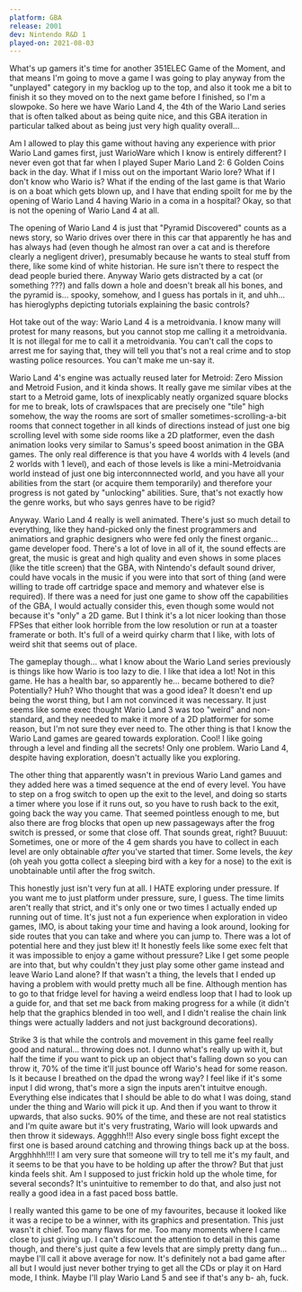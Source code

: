 ```yaml
---
platform: GBA
release: 2001
dev: Nintendo R&D 1
played-on: 2021-08-03
---
```


What's up gamers it's time for another 351ELEC Game of the Moment, and that means I'm going to move a game I was going to play anyway from the "unplayed" category in my backlog up to the top, and also it took me a bit to finish it so they moved on to the next game before I finished, so I'm a slowpoke. So here we have Wario Land 4, the 4th of the Wario Land series that is often talked about as being quite nice, and this GBA iteration in particular talked about as being just very high quality overall…
 
Am I allowed to play this game without having any experience with prior Wario Land games first, just WarioWare which I know is entirely different? I never even got that far when I played Super Mario Land 2: 6 Golden Coins back in the day. What if I miss out on the important Wario lore? What if I don't know who Wario is? What if the ending of the last game is that Wario is on a boat which gets blown up, and I have that ending spoilt for me by the opening of Wario Land 4 having Wario in a coma in a hospital? Okay, so that is not the opening of Wario Land 4 at all.

The opening of Wario Land 4 is just that "Pyramid Discovered" counts as a news story, so Wario drives over there in this car that apparently he has and has always had (even though he almost ran over a cat and is therefore clearly a negligent driver), presumably because he wants to steal stuff from there, like some kind of white historian. He sure isn't there to respect the dead people buried there. Anyway Wario gets distracted by a cat (or something ???) and falls down a hole and doesn't break all his bones, and the pyramid is… spooky, somehow, and I guess has portals in it, and uhh… has hieroglyphs depicting tutorials explaining the basic controls?

Hot take out of the way: Wario Land 4 is a metroidvania. I know many will protest for many reasons, but you cannot stop me calling it a metroidvania. It is not illegal for me to call it a metroidvania. You can't call the cops to arrest me for saying that, they will tell you that's not a real crime and to stop wasting police resources. You can't make me un-say it.

Wario Land 4's engine was actually reused later for Metroid: Zero Mission and Metroid Fusion, and it kinda shows. It really gave me similar vibes at the start to a Metroid game, lots of inexplicably neatly organized square blocks for me to break, lots of crawlspaces that are precisely one "tile" high somehow, the way the rooms are sort of smaller sometimes-scrolling-a-bit rooms that connect together in all kinds of directions instead of just one big scrolling level with some side rooms like a 2D platformer, even the dash animation looks very similar to Samus's speed boost animation in the GBA games. The only real difference is that you have 4 worlds with 4 levels (and 2 worlds with 1 level), and each of those levels is like a mini-Metroidvania world instead of just one big interconnnected world, and you have all your abilities from the start (or acquire them temporarily) and therefore your progress is not gated by "unlocking" abilities. Sure, that's not exactly how the genre works, but who says genres have to be rigid?

Anyway. Wario Land 4 really is well animated. There's just so much detail to everything, like they hand-picked only the finest programmers and animatiors and graphic designers who were fed only the finest organic… game developer food. There's a lot of love in all of it, the sound effects are great, the music is great and high quality and even shows in some places (like the title screen) that the GBA, with Nintendo's default sound driver, could have vocals in the music if you were into that sort of thing (and were willing to trade off cartridge space and memory and whatever else is required). If there was a need for just one game to show off the capabilities of the GBA, I would actually consider this, even though some would not because it's "only" a 2D game. But I think it's a lot nicer looking than those FPSes that either look horrible from the low resolution or run at a toaster framerate or both. It's full of a weird quirky charm that I like, with lots of weird shit that seems out of place.

The gameplay though… what I know about the Wario Land series previously is things like how Wario is too lazy to die. I like that idea a lot! Not in this game. He has a health bar, so apparently he… became bothered to die? Potentially? Huh? Who thought that was a good idea? It doesn't end up being the worst thing, but I am not convinced it was necessary. It just seems like some exec thought Wario Land 3 was too "weird" and non-standard, and they needed to make it more of a 2D platformer for some reason, but I'm not sure they ever need to. The other thing is that I know the Wario Land games are geared towards exploration. Cool! I like going through a level and finding all the secrets! Only one problem. Wario Land 4, despite having exploration, doesn't actually like you exploring.

The other thing that apparently wasn't in previous Wario Land games and they added here was a timed sequence at the end of every level. You have to step on a frog switch to open up the exit to the level, and doing so starts a timer where you lose if it runs out, so you have to rush back to the exit, going back the way you came. That seemed pointless enough to me, but also there are frog blocks that open up new passageways after the frog switch is pressed, or some that close off. That sounds great, right? Buuuut: Sometimes, one or more of the 4 gem shards you have to collect in each level are only obtainable _after_ you've started that timer. Some levels, the _key_ (oh yeah you gotta collect a sleeping bird with a key for a nose) to the exit is unobtainable until after the frog switch.

This honestly just isn't very fun at all. I HATE exploring under pressure. If you want me to just platform under pressure, sure, I guess. The time limits aren't really that strict, and it's only one or two times I actually ended up running out of time. It's just not a fun experience when exploration in video games, IMO, is about taking your time and having a look around, looking for side routes that you can take and where you can jump to. There was a lot of potential here and they just blew it! It honestly feels like some exec felt that it was impossible to enjoy a game without pressure? Like I get some people are into that, but why couldn't they just play some other game instead and leave Wario Land alone? If that wasn't a thing, the levels that I ended up having a problem with would pretty much all be fine. Although mention has to go to that fridge level for having a weird endless loop that I had to look up a guide for, and that set me back from making progress for a while (it didn't help that the graphics blended in too well, and I didn't realise the chain link things were actually ladders and not just background decorations).

Strike 3 is that while the controls and movement in this game feel really good and natural… throwing does not. I dunno what's really up with it, but half the time if you want to pick up an object that's falling down so you can throw it, 70% of the time it'll just bounce off Wario's head for some reason. Is it because I breathed on the dpad the wrong way? I feel like if it's some input I did wrong, that's more a sign the inputs aren't intuitve enough. Everything else indicates that I should be able to do what I was doing, stand under the thing and Wario will pick it up. And then if you want to throw it upwards, that also sucks. 90% of the time, and these are not real statistics and I'm quite aware but it's very frustrating, Wario will look upwards and then throw it sideways. Aggghh!!! Also every single boss fight except the first one is based around catching and throwing things back up at the boss. Argghhhh!!!! I am very sure that someone will try to tell me it's my fault, and it seems to be that you have to be holding up after the throw? But that just kinda feels shit. Am I supposed to just frickin hold up the whole time, for several seconds? It's unintuitive to remember to do that, and also just not really a good idea in a fast paced boss battle.

I really wanted this game to be one of my favourites, because it looked like it was a recipe to be a winner, with its graphics and presentation. This just wasn't it chief. Too many flaws for me. Too many moments where I came close to just giving up. I can't discount the attention to detail in this game though, and there's just quite a few levels that are simply pretty dang fun… maybe I'll call it above average for now. It's definitely not a bad game after all but I would just never bother trying to get all the CDs or play it on Hard mode, I think. Maybe I'll play Wario Land 5 and see if that's any b- ah, fuck.
